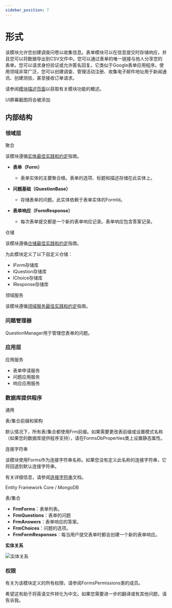 ```yaml
---
sidebar_position: 7
---
```


# 形式 

该模块允许您创建调查问卷以收集信息。表单模块可以在信息提交时存储响应，并且您可以将数据导出到CSV文件中。您可以通过表单的唯一链接与他人分享您的表单。您可以请求身份验证或允许匿名回复。它类似于Google表单应用程序。使用领域非常广泛，您可以创建调查、管理活动注册、收集电子邮件地址用于新闻通讯、创建测验，甚至接收订单请求。

请参阅[模块描述页面](https://commercial.abp.io/modules/Volo.Forms)以获取有关模块功能的概述。

UI屏幕截图将会被添加

内部结构
---------

### 领域层

聚合

该模块遵循[实体最佳实践和约定](https://docs.abp.io/en/abp/latest/Best-Practices/Entities)指南。

* **表单（Form）**

  * 表单实体的主要聚合根。表单的选项、标题和描述存储在此实体上。
* **问题基础（QuestionBase）**

  * 存储表单的问题。此实体依赖于表单实体的FormId。
* **表单响应（FormResponse）**

  * 每次表单提交都是一个新的表单响应记录。表单响应包含答案记录。

仓储

该模块遵循[仓储最佳实践和约定](https://docs.abp.io/en/abp/latest/Best-Practices/Repositories)指南。

为此模块定义了以下自定义仓储：

* IForm存储库
* IQuestion存储库
* IChoice存储库
* IResponse存储库

领域服务

该模块遵循[领域服务最佳实践和约定](https://docs.abp.io/en/abp/latest/Best-Practices/Domain-Services)指南。

### 问题管理器

QuestionManager用于管理您表单的问题。

### 应用层

应用服务

* 表单申请服务
* 问题应用服务
* 响应应用服务

### 数据库提供程序

通用

表/集合前缀和架构

默认情况下，所有表/集合都使用Frm前缀。如果需要更改表前缀或设置模式名称（如果您的数据库提供程序支持），请在FormsDbProperties类上设置静态属性。

连接字符串

该模块使用Forms作为连接字符串名称。如果您没有定义此名称的连接字符串，它将回退到默认连接字符串。

有关详细信息，请参阅[连接字符串](https://docs.abp.io/en/abp/latest/Connection-Strings)文档。

Entity Framework Core / MongoDB

表/集合

* **FrmForms**：表单列表。
* **FrmQuestions**：表单的问题
* **FrmAnswers**：表单响应的答案。
* **FrmChoices**：问题的选项。
* **FrmFormResponses**：每当用户提交表单时都会创建一个新的表单响应。

**实体关系**

![实体关系](https://raw.githubusercontent.com/Wai-Technologies/raaghu-docs/development/raaghu/docs/en/images/entityRelationship.jpg)

### 权限

有关为该模块定义的所有权限，请参阅FormsPermissions类的成员。

希望这有助于将英语文件转化为中文。如果您需要进一步的翻译或有其他问题，请告诉我。
